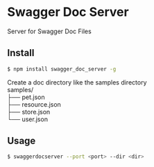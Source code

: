 # Swagger Doc Server
Server for Swagger Doc Files
## Install
```bash
$ npm install swagger_doc_server -g
```
Create a doc directory like the samples directory  
samples/  
├── pet.json  
├── resource.json  
├── store.json  
└── user.json  
## Usage
```bash
$ swaggerdocserver --port <port> --dir <dir>
```